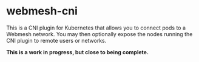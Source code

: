 # webmesh-cni

This is a CNI plugin for Kubernetes that allows you to connect pods to a Webmesh network.
You may then optionally expose the nodes running the CNI plugin to remote users or networks.

**This is a work in progress, but close to being complete.**
